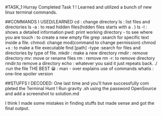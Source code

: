 #TASK_1
Hurray Completed Task 1 !
Learned and utilized a bunch of new linux terminal commands.

##COMMANDS I USED/LEARNED
cd : change directory
ls : list files and directories
     ls -a : to read hidden files(hidden files starts with a . )
     ls -l : shows a detailed information
pwd: print working directory - to see where you are
touch : to create a new empty file 
grep :search for specific text inside a file.
chmod: change mod(command to change permission)
     chmod +x <file name>: to make a file executable
find [path] -type :search for files and directories by type of file. 
mkdir : make a new directory
rmdir : remove directory
mv: move or rename files
rm : remove
     rm -r: to remove directory
     rmdir:to remove a directory
echo : whatever you said it just repeats back.
./ :run the file
THE BEST 😀 : 
man - over explains use of commands
whatis : one-line spoiler version

##STUFFS I DECODED:
One last time and you’ll have successfully com
pleted the Terminal Hunt ! Run gravity
.sh using the password OpenSource and add a screenshot to solution.md 

I think I made some mistakes in finding stuffs  but  made sense and got the final output.





